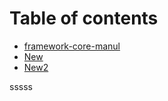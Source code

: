 # Table of contents

* [framework-core-manul](README.md)
* [New](new.md)
* [New2](new2.md)

sssss


